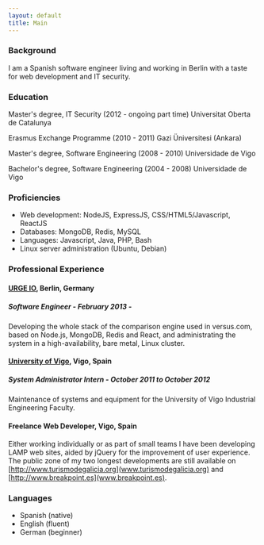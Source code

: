 ```yaml
---
layout: default
title: Main
---
```


### Background
I am a Spanish software engineer living and working in Berlin with
a taste for web development and IT security.

### Education

 Master's degree, IT Security (2012 - ongoing part time)
 Universitat Oberta de Catalunya 

 Erasmus Exchange Programme (2010 - 2011)
Gazi Üniversitesi (Ankara) 

Master's degree, Software Engineering (2008 - 2010)
 Universidade de Vigo 

Bachelor's degree, Software Engineering (2004 - 2008)
Universidade de Vigo 

### Proficiencies

* Web development: NodeJS, ExpressJS, CSS/HTML5/Javascript, ReactJS
* Databases: MongoDB, Redis, MySQL
* Languages: Javascript, Java, PHP, Bash
* Linux server administration (Ubuntu, Debian)

### Professional Experience

#### [URGE IO](http://versus.com), Berlin, Germany

##### Software Engineer - February 2013 -

Developing the whole stack of the comparison engine used in versus.com,
based on Node.js, MongoDB, Redis and React, and administrating the
system in a high-availability, bare metal, Linux cluster.

#### [University of Vigo](http://www.uvigo.es), Vigo, Spain

##### System Administrator Intern - October 2011 to October 2012

Maintenance of systems and equipment for the
University of Vigo Industrial Engineering Faculty.

#### Freelance Web Developer, Vigo, Spain
Either working individually or as part of small teams I have been
developing LAMP web sites, aided by jQuery for the improvement of
user experience. The public zone of my two longest developments
are still available on
[http://www.turismodegalicia.org](www.turismodegalicia.org)
and [http://www.breakpoint.es](www.breakpoint.es).

### Languages
* Spanish (native)
* English (fluent)
* German (beginner)


